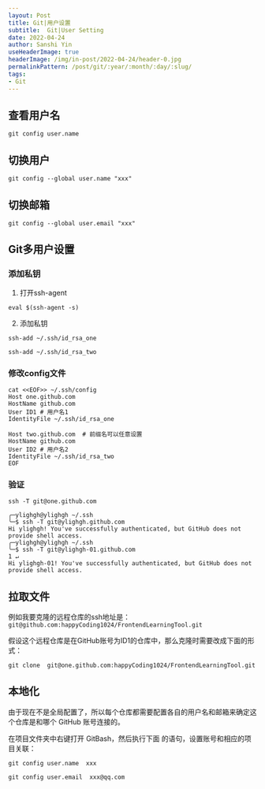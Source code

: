 ```yaml
---
layout: Post
title: Git|用户设置
subtitle:  Git|User Setting 
date: 2022-04-24
author: Sanshi Yin
useHeaderImage: true
headerImage: /img/in-post/2022-04-24/header-0.jpg
permalinkPattern: /post/git/:year/:month/:day/:slug/
tags:
- Git
---
```


## 查看用户名

`git config user.name`

## 切换用户

`git config --global user.name "xxx" `

## 切换邮箱

`git config --global user.email "xxx"`

## Git多用户设置

### 添加私钥

1. 打开ssh-agent

`eval $(ssh-agent -s)`

2. 添加私钥

`ssh-add ~/.ssh/id_rsa_one`

`ssh-add ~/.ssh/id_rsa_two`

### 修改config文件

```shell
cat <<EOF>> ~/.ssh/config
Host one.github.com
HostName github.com
User ID1 # 用户名1
IdentityFile ~/.ssh/id_rsa_one

Host two.github.com  # 前缀名可以任意设置
HostName github.com
User ID2 # 用户名2
IdentityFile ~/.ssh/id_rsa_two
EOF
```

### 验证

`ssh -T git@one.github.com`

```shell
╭─ylighgh@ylighgh ~/.ssh 
╰─$ ssh -T git@ylighgh.github.com
Hi ylighgh! You've successfully authenticated, but GitHub does not provide shell access.
╭─ylighgh@ylighgh ~/.ssh 
╰─$ ssh -T git@ylighgh-01.github.com                                                                                   1 ↵
Hi ylighgh-01! You've successfully authenticated, but GitHub does not provide shell access.
```

## 拉取文件

例如我要克隆的远程仓库的ssh地址是：`git@github.com:happyCoding1024/FrontendLearningTool.git`

假设这个远程仓库是在GitHub账号为ID1的仓库中，那么克隆时需要改成下面的形式：

`git clone  git@one.github.com:happyCoding1024/FrontendLearningTool.git`

## 本地化

由于现在不是全局配置了，所以每个仓库都需要配置各自的用户名和邮箱来确定这个仓库是和哪个 GitHub 账号连接的。

在项目文件夹中右键打开 GitBash，然后执行下面 的语句，设置账号和相应的项目关联：

`git config user.name  xxx`

`git config user.email  xxx@qq.com`
